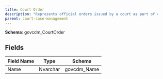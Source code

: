 ```yaml
---
title: Court Order
description: "Represents official orders issued by a court as part of case adjudication or administration."
parent: court-case-management
---
```


**Schema**: govcdm_CourtOrder

## Fields

| Field Name | Type     | Schema      |
|------------|----------|-------------|
| Name       | Nvarchar | govcdm_Name |
